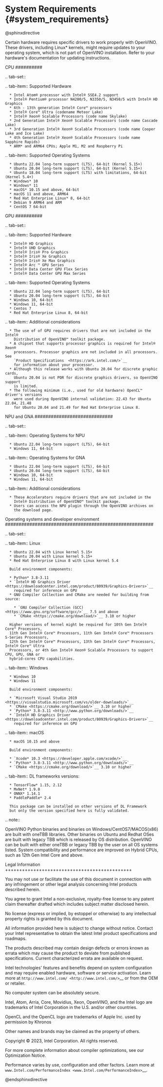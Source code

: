 # System Requirements {#system_requirements}
 
@sphinxdirective


Certain hardware requires specific drivers to work properly with OpenVINO. 
These drivers, including Linux* kernels, might require updates to your operating system,
which is not part of OpenVINO installation. Refer to your hardware's documentation 
for updating instructions.


CPU
##########

.. tab-set::

   .. tab-item:: Supported Hardware

      * Intel Atom® processor with Intel® SSE4.2 support
      * Intel® Pentium® processor N4200/5, N3350/5, N3450/5 with Intel® HD Graphics
      * 6th - 13th generation Intel® Core™ processors
      * Intel® Core™ Ultra (codename Meteor Lake)
      * Intel® Xeon® Scalable Processors (code name Skylake) 
      * 2nd Generation Intel® Xeon® Scalable Processors (code name Cascade Lake)
      * 3rd Generation Intel® Xeon® Scalable Processors (code name Cooper Lake and Ice Lake)
      * 4th Generation Intel® Xeon® Scalable Processors (code name Sapphire Rapids)
      * ARM* and ARM64 CPUs; Apple M1, M2 and Raspberry Pi 

   .. tab-item:: Supported Operating Systems

      * Ubuntu 22.04 long-term support (LTS), 64-bit (Kernel 5.15+)
      * Ubuntu 20.04 long-term support (LTS), 64-bit (Kernel 5.15+)
      * Ubuntu 18.04 long-term support (LTS) with limitations, 64-bit (Kernel 5.4+)
      * Windows* 10
      * Windows* 11
      * macOS* 10.15 and above, 64-bit
      * macOS 11 and above, ARM64
      * Red Hat Enterprise Linux* 8, 64-bit
      * Debian 9 ARM64 and ARM
      * CentOS 7 64-bit 

GPU
##########

.. tab-set::

   .. tab-item::  Supported Hardware

      * Intel® HD Graphics
      * Intel® UHD Graphics
      * Intel® Iris® Pro Graphics
      * Intel® Iris® Xe Graphics
      * Intel® Iris® Xe Max Graphics
      * Intel® Arc ™ GPU Series
      * Intel® Data Center GPU Flex Series
      * Intel® Data Center GPU Max Series

   .. tab-item::  Supported Operating Systems

      * Ubuntu 22.04 long-term support (LTS), 64-bit
      * Ubuntu 20.04 long-term support (LTS), 64-bit
      * Windows 10, 64-bit
      * Windows 11, 64-bit
      * Centos 7
      * Red Hat Enterprise Linux 8, 64-bit

   .. tab-item:: Additional considerations

      * The use of of GPU requires drivers that are not included in the Intel®
        Distribution of OpenVINO™ toolkit package.
      * A chipset that supports processor graphics is required for Intel® Xeon®
        processors. Processor graphics are not included in all processors. See
        `Product Specifications  <https://ark.intel.com/>`__ 
        for information about your processor.  
      * Although this release works with Ubuntu 20.04 for discrete graphic cards,
        Ubuntu 20.04 is not POR for discrete graphics drivers, so OpenVINO support
        is limited.  
      * The following minimum (i.e., used for old hardware) OpenCL™ driver's versions
        were used during OpenVINO internal validation: 22.43 for Ubuntu 22.04, 21.48
        for Ubuntu 20.04 and 21.49 for Red Hat Enterprise Linux 8. 

NPU and GNA 
#############################

.. tab-set::

   .. tab-item:: Operating Systems for NPU

      * Ubuntu 22.04 long-term support (LTS), 64-bit
      * Windows 11, 64-bit

   .. tab-item:: Operating Systems for GNA

      * Ubuntu 22.04 long-term support (LTS), 64-bit
      * Ubuntu 20.04 long-term support (LTS), 64-bit
      * Windows 10, 64-bit
      * Windows 11, 64-bit

   .. tab-item:: Additional considerations

      * These Accelerators require drivers that are not included in the
        Intel® Distribution of OpenVINO™ toolkit package.
      * Users can access the NPU plugin through the OpenVINO archives on
        the download page.


Operating systems and developer environment
#######################################################

.. tab-set::

   .. tab-item:: Linux

      * Ubuntu 22.04 with Linux kernel 5.15+
      * Ubuntu 20.04 with Linux kernel 5.15+
      * Red Hat Enterprise Linux 8 with Linux kernel 5.4

      Build environment components:

      * Python* 3.8-3.11
      * `Intel® HD Graphics Driver <https://downloadcenter.intel.com/product/80939/Graphics-Drivers>`__
        required for inference on GPU
      * GNU Compiler Collection and CMake are needed for building from source:

        * `GNU Compiler Collection (GCC) <https://www.gnu.org/software/gcc/>`__ 7.5 and above
        * `CMake <https://cmake.org/download/>`__ 3.10 or higher

      Higher versions of kernel might be required for 10th Gen Intel® Core™ Processors,
      11th Gen Intel® Core™ Processors, 11th Gen Intel® Core™ Processors S-Series Processors,
      12th Gen Intel® Core™ Processors, 13th Gen Intel® Core™ Processors, Intel® Core™ Ultra
      Processors, or 4th Gen Intel® Xeon® Scalable Processors to support CPU, GPU, GNA or
      hybrid-cores CPU capabilities.

   .. tab-item:: Windows

      * Windows 10
      * Windows 11

      Build environment components:

      * `Microsoft Visual Studio 2019 <https://visualstudio.microsoft.com/vs/older-downloads/>`__
      * `CMake <https://cmake.org/download/>`__ 3.10 or higher
      * `Python* 3.8-3.11 <http://www.python.org/downloads/>`__
      * `Intel® HD Graphics Driver <https://downloadcenter.intel.com/product/80939/Graphics-Drivers>`__
        required for inference on GPU

   .. tab-item:: macOS

      * macOS 10.15 and above

      Build environment components:

      * `Xcode* 10.3 <https://developer.apple.com/xcode/>`__
      * `Python* 3.8-3.11 <http://www.python.org/downloads/>`__
      * `CMake <https://cmake.org/download/>`__ 3.10 or higher

   .. tab-item:: DL frameworks versions:

      * TensorFlow* 1.15, 2.12
      * MxNet* 1.9.0 
      * ONNX* 1.14.1 
      * PaddlePaddle* 2.4

      This package can be installed on other versions of DL Framework
      but only the version specified here is fully validated. 


.. note::

   OpenVINO Python binaries and binaries on Windows/CentOS7/MACOS(x86) are built
   with oneTBB libraries. Other binaries on Ubuntu and Redhat OSes are built with
   legacy TBB which is released by OS distribution. OpenVINO can be built with 
   either oneTBB or legacy TBB by the user on all OS systems listed. System 
   compatibility and performance are improved on Hybrid CPUs, 
   such as 12th Gen Intel Core and above.



Legal Information
+++++++++++++++++++++++++++++++++++++++++++++

You may not use or facilitate the use of this document in connection with any infringement
or other legal analysis concerning Intel products described herein.

You agree to grant Intel a non-exclusive, royalty-free license to any patent claim
thereafter drafted which includes subject matter disclosed herein.

No license (express or implied, by estoppel or otherwise) to any intellectual property
rights is granted by this document.

All information provided here is subject to change without notice. Contact your Intel
representative to obtain the latest Intel product specifications and roadmaps.

The products described may contain design defects or errors known as errata which may
cause the product to deviate from published specifications. Current characterized errata
are available on request.

Intel technologies' features and benefits depend on system configuration and may require
enabled hardware, software or service activation. Learn more at
`http://www.intel.com/ <http://www.intel.com/>`__
or from the OEM or retailer.

No computer system can be absolutely secure. 

Intel, Atom, Arria, Core, Movidius, Xeon, OpenVINO, and the Intel logo are trademarks
of Intel Corporation in the U.S. and/or other countries.

OpenCL and the OpenCL logo are trademarks of Apple Inc. used by permission by Khronos

Other names and brands may be claimed as the property of others.

Copyright © 2023, Intel Corporation. All rights reserved.

For more complete information about compiler optimizations, see our Optimization Notice. 
 
Performance varies by use, configuration and other factors. Learn more at 
`www.Intel.com/PerformanceIndex <www.Intel.com/PerformanceIndex>`__.







@endsphinxdirective